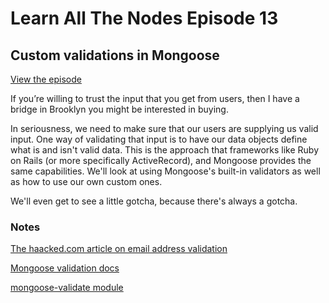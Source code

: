 # Learn All The Nodes Episode 13

## Custom validations in Mongoose

[View the episode](http://www.learnallthenodes.com/episodes/13-custom-validations-in-mongoose)

If you’re willing to trust the input that you get from users, then I have a bridge in Brooklyn you might be interested in buying.

In seriousness, we need to make sure that our users are supplying us valid input.  One way of validating that input is to have our data objects define what is and isn't valid data.  This is the approach that frameworks like Ruby on Rails (or more specifically ActiveRecord), and Mongoose provides the same capabilities.  We'll look at using Mongoose's built-in validators as well as how to use our own custom ones.

We'll even get to see a little gotcha, because there's always a gotcha.

### Notes

[The haacked.com article on email address validation](http://haacked.com/archive/2007/08/21/i-knew-how-to-validate-an-email-address-until-i.aspx/)

[Mongoose validation docs](http://mongoosejs.com/docs/validation.html)

[mongoose-validate module](https://github.com/RGBboy/mongoose-validate)
